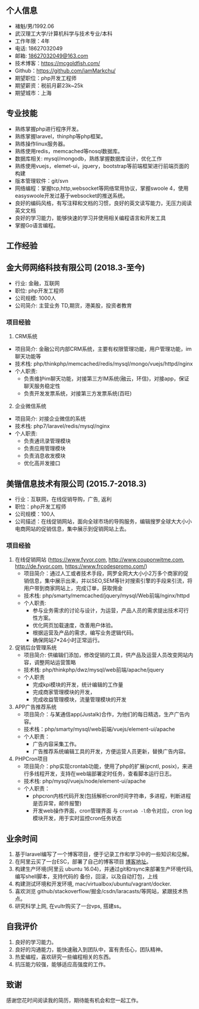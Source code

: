 ## 个人信息

- 褚魁/男/1992.06
- 武汉理工大学/计算机科学与技术专业/本科
- 工作年限：4年
- 电话: 18627032049
- 邮箱: 18627032049@163.com
- 技术博客：https://mcgoldfish.com/
- Github：https://github.com/iamMarkchu/
- 期望职位：php开发工程师
- 期望薪资：税前月薪23k~25k
- 期望城市：上海

## 专业技能

- 熟练掌握php进行程序开发。
- 熟练掌握laravel，thinphp等php框架。
- 熟练操作linux服务器。
- 熟练使用redis，memcached等nosql数据库。
- 数据库相关: mysql/mongodb，熟练掌握数据库设计，优化工作
- 熟练使用vuejs，elemet-ui，jquery，bootstrap等前端框架进行前端页面的构建
- 版本管理软件：git/svn
- 网络编程：掌握tcp,http,websocket等网络常用协议，掌握swoole 4，使用easyswoole开发过基于websocket的推送系统。
- 良好的编码风格，有写注释和文档的习惯，良好的英文读写能力，无压力阅读英文文档
- 良好的学习能力，能够快速的学习并使用相关编程语言和开发工具
- 掌握Go语言编程。

## 工作经验

## 金大师网络科技有限公司 (2018.3-至今)
* 行业: 金融，互联网
* 职位: php开发工程师
* 公司规模: 1000人
* 公司简介: 主营业务 TD,期货，港美股，投资者教育

### 项目经验

1. CRM系统
  - 项目简介: 金融公司内部CRM系统，主要有权限管理功能，用户管理功能，im聊天功能等
  - 技术栈: php/thinkphp/memcached/redis/mysql/mongo/vuejs/httpd/nginx
  - 个人职责:
    * 负责维护im聊天功能，对接第三方IM系统(融云，环信)，对接app，保证聊天服务稳定性
    * 负责开发发票系统，对接第三方发票系统(百旺)

2. 企业微信系统
  - 项目简介: 对接企业微信的系统
  - 技术栈: php7/laravel/redis/mysql/nginx
  - 个人职责:
    * 负责通讯录管理模块
    * 负责应用管理模块
    * 负责消息收发模块
    * 优化高并发接口

## 美锴信息技术有限公司 (2015.7-2018.3)

* 行业：互联网，在线促销导购，广告, 返利
* 职位：php开发工程师
* 公司规模：100人
* 公司描述：在线促销网站，面向全球市场的导购服务，编辑搜罗全球大大小小电商网站的促销信息，集中展示到促销网站上去。

### 项目经验

1. 在线促销网站 (https://www.fyvor.com, http://www.couponwitme.com, http://de.fyvor.com, https://www.frcodespromo.com/)
   - 项目简介：通过人工或者技术手段，网罗全网大大小小2万多个商家的促销信息，集中展示出来，并以SEO,SEM等针对搜索引擎的手段来引流，将用户带到商家网站上，完成订单，获取佣金
   - 技术栈: php/smarty/memcached/jquery/mysql/Web前端/nginx/httpd
   - 个人职责:
     * 参与业务需求的讨论与设计，为运营，产品人员的需求提出技术可行性方案。
     * 优化网页加载速度，改善用户体验。
     * 根据运营及产品的需求，编写业务逻辑代码。
     * 确保网站7*24小时正常运行。
2. 促销后台管理系统
   - 项目简介: 供编辑们添加，修改促销的工具，供产品及运营人员改变网站内容，调整网站运营策略
   - 技术栈: php/thinkphp/dwz/mysql/web前端/apache/jquery
   - 个人职责
     * 完成kpi模块的开发，统计编辑的工作量
     * 完成商家管理模块的开发，
     * 完成收益管理模块，流量管理模块的开发
3. APP广告推荐系统
   - 项目简介：与某通信app(Justalk)合作，为他们的每日精选，生产广告内容。
   - 技术栈：php/smarty/mysql/web前端/vuejs/element-ui/apache
   - 个人职责：
     * 广告内容采集工作。
     * 广告推荐系统编辑工具的开发，方便运营人员更新，替换广告内容。
4. PHPCron项目
   - 项目简介：php实现crontab功能，使用了php的扩展(pcntl, posix)，来进行多线程开发，支持在web端部署定时任务，查看脚本运行日志。
   - 技术栈: php/mysql/vuejs/node/element-ui/apache
   - 个人职责：
     * phpcron内核代码开发(包括解析cron时间字符串，多进程，判断进程是否异常，邮件报警)
     * 开发web操作界面，cron管理界面 与 `crontab -l`命令对应，cron log模块开发，用于实时监控cron任务状态

## 业余时间

1. 基于laravel编写了一个博客项目，便于记录工作和学习中的一些知识和见解。
2. 在阿里云买了一台ESC，部署了自己的博客项目 [博客地址](https://mcgoldfish.com/)。
3. 构建生产环境(阿里云 ubuntu 16.04)，并通过git和rsync来部署生产环境代码, 编写shell脚本，支持代码的 备份，回滚，以及自动打包，上线
4. 构建测试环境和开发环境, mac/virtualbox/ubuntu/vagrant/docker.
5. 喜欢浏览 github/stackoverflow/掘金/csdn/laracasts/等网站，紧跟技术热点。
6. 研究科学上网, 在vultr购买了一台vps, 搭建ss。

## 自我评价
1. 良好的学习能力。
2. 良好的沟通能力，能快速融入到团队中，富有责任心，团队精神。
3. 热爱编程，喜欢研究一些编程相关的东西。
4. 抗压能力较强，能够适应高强度的工作。

## 致谢

感谢您花时间阅读我的简历，期待能有机会和您一起工作。
